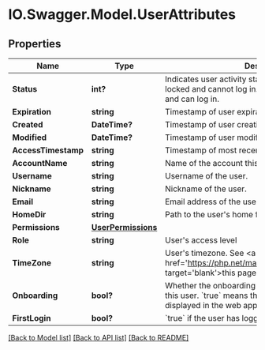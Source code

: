 # IO.Swagger.Model.UserAttributes
## Properties

Name | Type | Description | Notes
------------ | ------------- | ------------- | -------------
**Status** | **int?** | Indicates user activity status. &#x60;0&#x60; means the user is locked and cannot log in. &#x60;1&#x60; means the user is active and can log in. | 
**Expiration** | **string** | Timestamp of user expiration. | [optional] 
**Created** | **DateTime?** | Timestamp of user creation. | 
**Modified** | **DateTime?** | Timestamp of user modification. | 
**AccessTimestamp** | **string** | Timestamp of most recent successful user login. | [optional] 
**AccountName** | **string** | Name of the account this user belongs to. | 
**Username** | **string** | Username of the user. | 
**Nickname** | **string** | Nickname of the user. | 
**Email** | **string** | Email address of the user. | [optional] 
**HomeDir** | **string** | Path to the user&#x27;s home folder. | 
**Permissions** | [**UserPermissions**](UserPermissions.md) |  | 
**Role** | **string** | User&#x27;s access level | 
**TimeZone** | **string** | User&#x27;s timezone. See &lt;a href&#x3D;&#x27;https://php.net/manual/en/timezones.php&#x27; target&#x3D;&#x27;blank&#x27;&gt;this page&lt;/a&gt; for allowed values. | 
**Onboarding** | **bool?** | Whether the onboarding help system is enabled for this user. &#x60;true&#x60; means that additional help popups are displayed in the web application for this user. | 
**FirstLogin** | **bool?** | &#x60;true&#x60; if the user has logged into the system. | [optional] 

[[Back to Model list]](../README.md#documentation-for-models) [[Back to API list]](../README.md#documentation-for-api-endpoints) [[Back to README]](../README.md)

